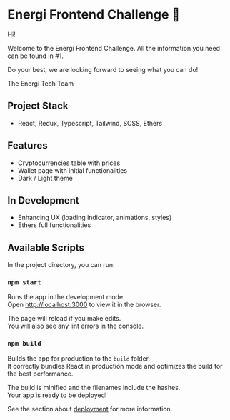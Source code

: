 # Energi Frontend Challenge :muscle:

Hi!

Welcome to the Energi Frontend Challenge. All the information you need can be found in #1.

Do your best, we are looking forward to seeing what you can do!

The Energi Tech Team

## Project Stack

-   React, Redux, Typescript, Tailwind, SCSS, Ethers

## Features

-   Cryptocurrencies table with prices
-   Wallet page with initial functionalities
-   Dark / Light theme

## In Development

-   Enhancing UX (loading indicator, animations, styles)
-   Ethers full functionalities

## Available Scripts

In the project directory, you can run:

### `npm start`

Runs the app in the development mode.\
Open [http://localhost:3000](http://localhost:3000) to view it in the browser.

The page will reload if you make edits.\
You will also see any lint errors in the console.

### `npm build`

Builds the app for production to the `build` folder.\
It correctly bundles React in production mode and optimizes the build for the best performance.

The build is minified and the filenames include the hashes.\
Your app is ready to be deployed!

See the section about [deployment](https://facebook.github.io/create-react-app/docs/deployment) for more information.
